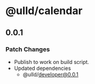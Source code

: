 # @ulld/calendar

## 0.0.1

### Patch Changes

- Publish to work on build script.
- Updated dependencies
  - @ulld/developer@0.0.1
